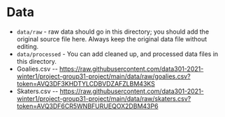 # Data

- `data/raw` - raw data should go in this directory; you should add the original source file here. Always keep the original data file without editing.
- `data/processed` - You can add cleaned up, and processed data files in this directory.
- Goalies.csv -- https://raw.githubusercontent.com/data301-2021-winter1/project-group31-project/main/data/raw/goalies.csv?token=AVQ3DF3KHDTYLCDBVDZAFZLBM43KS
- Skaters.csv -- https://raw.githubusercontent.com/data301-2021-winter1/project-group31-project/main/data/raw/skaters.csv?token=AVQ3DF6CR5WNBFURUEQOX2DBM43P6
